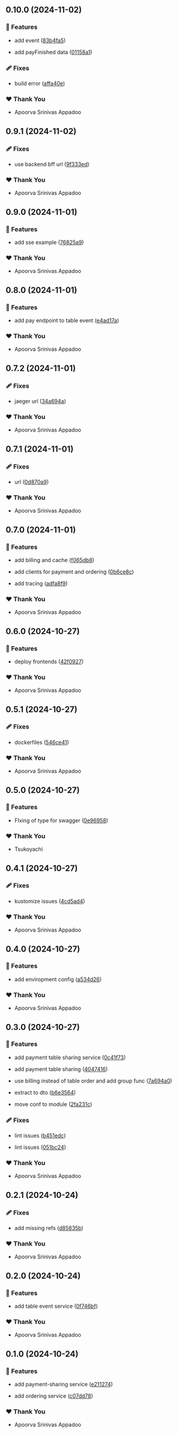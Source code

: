 ## 0.10.0 (2024-11-02)


### 🚀 Features

- add event ([83b4fa5](https://github.com/StartUpNationLabs/spos/commit/83b4fa5))

- add payFinished data ([01158a1](https://github.com/StartUpNationLabs/spos/commit/01158a1))


### 🩹 Fixes

- build error ([affa40e](https://github.com/StartUpNationLabs/spos/commit/affa40e))


### ❤️  Thank You

- Apoorva Srinivas Appadoo

## 0.9.1 (2024-11-02)


### 🩹 Fixes

- use backend bff url ([9f333ed](https://github.com/StartUpNationLabs/spos/commit/9f333ed))


### ❤️  Thank You

- Apoorva Srinivas Appadoo

## 0.9.0 (2024-11-01)


### 🚀 Features

- add sse example ([76825a9](https://github.com/StartUpNationLabs/spos/commit/76825a9))


### ❤️  Thank You

- Apoorva Srinivas Appadoo

## 0.8.0 (2024-11-01)


### 🚀 Features

- add pay endpoint to table event ([e4ad17a](https://github.com/StartUpNationLabs/spos/commit/e4ad17a))


### ❤️  Thank You

- Apoorva Srinivas Appadoo

## 0.7.2 (2024-11-01)


### 🩹 Fixes

- jaeger url ([34a694a](https://github.com/StartUpNationLabs/spos/commit/34a694a))


### ❤️  Thank You

- Apoorva Srinivas Appadoo

## 0.7.1 (2024-11-01)


### 🩹 Fixes

- url ([0d870a9](https://github.com/StartUpNationLabs/spos/commit/0d870a9))


### ❤️  Thank You

- Apoorva Srinivas Appadoo

## 0.7.0 (2024-11-01)


### 🚀 Features

- add billing and cache ([f065db8](https://github.com/StartUpNationLabs/spos/commit/f065db8))

- add clients for payment and ordering ([0b6ce8c](https://github.com/StartUpNationLabs/spos/commit/0b6ce8c))

- add tracing ([adfa8f9](https://github.com/StartUpNationLabs/spos/commit/adfa8f9))


### ❤️  Thank You

- Apoorva Srinivas Appadoo

## 0.6.0 (2024-10-27)


### 🚀 Features

- deploy frontends ([42f0927](https://github.com/StartUpNationLabs/spos/commit/42f0927))


### ❤️  Thank You

- Apoorva Srinivas Appadoo

## 0.5.1 (2024-10-27)


### 🩹 Fixes

- dockerfiles ([546ce41](https://github.com/StartUpNationLabs/spos/commit/546ce41))


### ❤️  Thank You

- Apoorva Srinivas Appadoo

## 0.5.0 (2024-10-27)


### 🚀 Features

- FIxing of type for swagger ([0e96958](https://github.com/StartUpNationLabs/spos/commit/0e96958))


### ❤️  Thank You

- Tsukoyachi

## 0.4.1 (2024-10-27)


### 🩹 Fixes

- kustomize issues ([4cd5ad4](https://github.com/StartUpNationLabs/spos/commit/4cd5ad4))


### ❤️  Thank You

- Apoorva Srinivas Appadoo

## 0.4.0 (2024-10-27)


### 🚀 Features

- add enviropment config ([a534d26](https://github.com/StartUpNationLabs/spos/commit/a534d26))


### ❤️  Thank You

- Apoorva Srinivas Appadoo

## 0.3.0 (2024-10-27)


### 🚀 Features

- add payment table sharing service ([0c41f73](https://github.com/StartUpNationLabs/spos/commit/0c41f73))

- add payment table sharing ([4047416](https://github.com/StartUpNationLabs/spos/commit/4047416))

- use billing instead of table order and add group func ([7a694a0](https://github.com/StartUpNationLabs/spos/commit/7a694a0))

- extract to dto ([b6e3564](https://github.com/StartUpNationLabs/spos/commit/b6e3564))

- move conf to module ([2fa231c](https://github.com/StartUpNationLabs/spos/commit/2fa231c))


### 🩹 Fixes

- lint issues ([b451edc](https://github.com/StartUpNationLabs/spos/commit/b451edc))

- lint issues ([051bc24](https://github.com/StartUpNationLabs/spos/commit/051bc24))


### ❤️  Thank You

- Apoorva Srinivas Appadoo

## 0.2.1 (2024-10-24)


### 🩹 Fixes

- add missing refs ([d85835b](https://github.com/StartUpNationLabs/spos/commit/d85835b))


### ❤️  Thank You

- Apoorva Srinivas Appadoo

## 0.2.0 (2024-10-24)


### 🚀 Features

- add table event service ([0f746bf](https://github.com/StartUpNationLabs/spos/commit/0f746bf))


### ❤️  Thank You

- Apoorva Srinivas Appadoo

## 0.1.0 (2024-10-24)


### 🚀 Features

- add payment-sharing service ([e211274](https://github.com/StartUpNationLabs/spos/commit/e211274))

- add ordering service ([c07dd78](https://github.com/StartUpNationLabs/spos/commit/c07dd78))


### ❤️  Thank You

- Apoorva Srinivas Appadoo